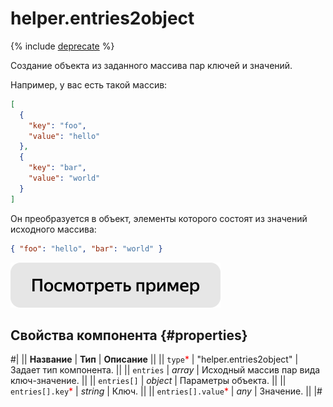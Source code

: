 # helper.entries2object

{% include [deprecate](../../_includes/deprecate.md) %}

Создание объекта из заданного массива пар ключей и значений.

Например, у вас есть такой массив:

```json
[
  {
    "key": "foo",
    "value": "hello"
  },
  {
    "key": "bar",
    "value": "world"
  }
]
```

Он преобразуется в объект, элементы которого состоят из значений исходного массива:

```json
{ "foo": "hello", "bar": "world" }
```

[![](../_images/buttons/view-example.svg)](https://clck.ru/QRnzQ)

## Свойства компонента {#properties}

#|
|| **Название** | **Тип** | **Описание** ||
|| `type`<span style="color: red">\*</span> | "helper.entries2object" | Задает тип компонента. ||
|| `entries` | _array_ | Исходный массив пар вида ключ-значение. ||
|| `entries[]` | _object_ | Параметры объекта. ||
|| `entries[].key`<span style="color: red">\*</span> | _string_ | Ключ. ||
|| `entries[].value`<span style="color: red">\*</span> | _any_ | Значение. ||
|#
